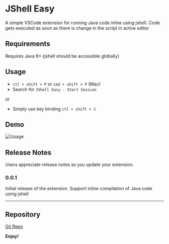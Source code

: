 # JShell Easy

A simple VSCode extension for running Java code inline using jshell. Code gets executed as soon as there is change in the script in active editor

## Requirements

Requires Java 9> (jshell should be accessible globally)

## Usage

* `ctl + shift + P` or `cmd + shift + P` (Mac)
* Search for `JShell Easy - Start Session`

or
* Simply use key binding `ctl + shift + J`

## Demo

![Usage](https://raw.githubusercontent.com/senthilnathan87/jshelleasy/jshelleasy-demo.gif?raw=true "Usage Demo")

## Release Notes

Users appreciate release notes as you update your extension.

### 0.0.1

Initial release of the extension. Support inline compilation of Java code using jshell


-----------------------------------------------------------------------------------------------------------

## Repository

[Git Repo](https://github.com/senthilnathan87/jshelleasy)

**Enjoy!**
